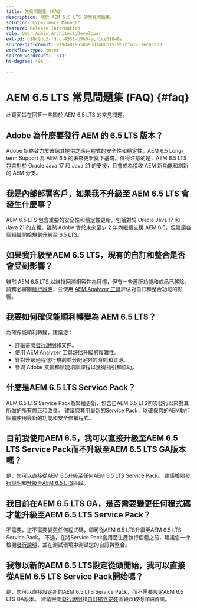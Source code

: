 ```yaml
---
title: 常見問題集 (FAQ)
description: 關於 AEM 6.5 LTS 的常見問題集。
solution: Experience Manager
feature: Release Information
role: User,Admin,Architect,Developer
exl-id: d18c9dc3-fdcc-4558-b9b6-ecf1ce61048a
source-git-commit: 9f9da819550b93d7a06b151962bf41751ecbc8b3
workflow-type: tm+mt
source-wordcount: '513'
ht-degree: 49%

---
```


# AEM 6.5 LTS 常見問題集 (FAQ) {#faq}

此頁面旨在回答一些關於 AEM 6.5 LTS 的常見問題。

## Adobe 為什麼要發行 AEM 的 6.5 LTS 版本？

Adobe 始終致力於確保其提供之應用程式的安全性和穩定性。AEM 6.5 Long-term Support 為 AEM 6.5 的未來更新奠下基礎。值得注意的是，AEM 6.5 LTS 包含對於 Oracle Java 17 和 Java 21 的支援，且會成為接收 AEM 新功能和創新的 AEM 分支。

## 我是內部部署客戶，如果我不升級至 AEM 6.5 LTS 會發生什麼事？

AEM 6.5 LTS 包含重要的安全性和穩定性更新，包括對於 Oracle Java 17 和 Java 21 的支援。雖然 Adobe 會於未來至少 2 年內繼續支援 AEM 6.5，但建議各個組織開始規劃升級至 6.5 LTS。

## 如果我升級至AEM 6.5 LTS，現有的自訂和整合是否會受到影響？

雖然 AEM 6.5 LTS 以維持回溯相容性為目標，但有一些舊版功能和成品已移除。
請務必審閱[發行說明](/help/release-notes/release-notes.md#deprecated-and-removed-features)，並使用 [AEM Analyzer 工具](/help/sites-deploying/aem-analyzer.md)評估對自訂和整合功能的影響。

## 我要如何確保能順利轉變為 AEM 6.5 LTS？

為確保能順利轉變，建議您：

* 詳細審閱[發行說明](/help/release-notes/release-notes.md)和文件。
* 使用 [AEM Analyzer 工具](/help/sites-deploying/aem-analyzer.md)評估升級的複雜性。
* 針對升級過程進行規劃並分配足夠的時間和資源。
* 參與 Adobe 支援和賦能培訓課程以獲得指引和協助。

## 什麼是AEM 6.5 LTS Service Pack？

AEM 6.5 LTS Service Pack為累積更新，包含自AEM 6.5 LTS初次發行以來對其所做的所有修正和改良。 建議您套用最新的Service Pack，以確保您的AEM執行個體使用最新的功能和安全修補程式。

## 目前我使用AEM 6.5，我可以直接升級至AEM 6.5 LTS Service Pack而不升級至AEM 6.5 LTS GA版本嗎？

是，您可以直接從AEM 6.5升級至任何AEM 6.5 LTS Service Pack。 建議檢閱[發行說明](/help/release-notes/release-notes.md)和[升級至AEM 6.5 LTS](/help/sites-deploying/upgrade.md)區段。

## 我目前在AEM 6.5 LTS GA，是否需要變更任何程式碼才能升級至AEM 6.5 LTS Service Pack？

不需要，您不需要變更任何程式碼，即可從AEM 6.5 LTS升級至AEM 6.5 LTS Service Pack。 不過，在將Service Pack套用至生產執行個體之前，建議您一律檢閱[發行說明](/help/release-notes/release-notes.md)，並在測試環境中測試您的自訂與整合。

## 我想以新的AEM 6.5 LTS設定從頭開始，我可以直接從AEM 6.5 LTS Service Pack開始嗎？

是，您可以直接設定新的AEM 6.5 LTS Service Pack，而不需要設定AEM 6.5 LTS GA版本。 建議檢閱[發行說明](/help/release-notes/release-notes.md)和[自訂獨立安裝](/help/sites-deploying/custom-standalone-install.md)區段以取得詳細資訊。
